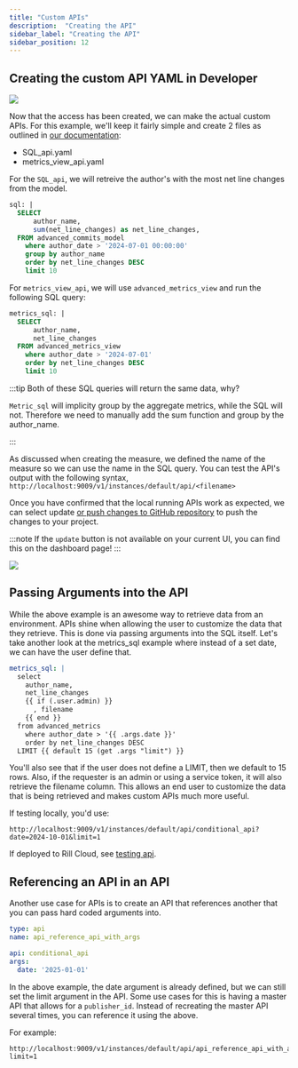 ```yaml
---
title: "Custom APIs"
description:  "Creating the API"
sidebar_label: "Creating the API"
sidebar_position: 12
---
```


## Creating the custom API YAML in Developer

<img src = '/img/tutorials/api/create-api.gif' class='rounded-gif' />
<br />

Now that the access has been created, we can make the actual custom APIs. For this example, we'll keep it fairly simple and create 2 files as outlined in [our documentation](https://docs.rilldata.com/integrate/custom-apis/):

- SQL_api.yaml
- metrics_view_api.yaml


For the `SQL_api`, we will retreive the author's with the most net line changes from the model.
```sql
sql: |
  SELECT 
      author_name, 
      sum(net_line_changes) as net_line_changes,
  FROM advanced_commits_model 
    where author_date > '2024-07-01 00:00:00' 
    group by author_name 
    order by net_line_changes DESC  
    limit 10 
```



For `metrics_view_api`, we will use `advanced_metrics_view` and run the following SQL query:
```sql
metrics_sql: |
  SELECT 
      author_name, 
      net_line_changes 
  FROM advanced_metrics_view
    where author_date > '2024-07-01' 
    order by net_line_changes DESC 
    limit 10
```


:::tip 
Both of these SQL queries will return the same data, why? 

`Metric_sql` will implicity group by the aggregate metrics, while the SQL will not. Therefore we need to manually add the sum function and group by the author_name. 

:::

As discussed when creating the measure, we defined the name of the measure so we can use the name in the SQL query. You can test the API's output with the following syntax, `http://localhost:9009/v1/instances/default/api/<filename>`

Once you have confirmed that the local running APIs work as expected, we can select update [or push changes to GitHub repository](https://docs.rilldata.com/tutorials/rill_developer_advanced_features/advanced_developer/update-rill-cloud) to push the changes to your project.

:::note
If the `update` button is not available on your current UI, you can find this on the dashboard page!
:::

<img src = '/img/tutorials/api/api-status.png' class='rounded-gif' />
<br />

## Passing Arguments into the API
While the above example is an awesome way to retrieve data from an environment. APIs shine when allowing the user to customize the data that they retrieve. This is done via passing arguments into the SQL itself. Let's take another look at the metrics_sql example where instead of a set date, we can have the user define that.

```yaml
metrics_sql: |
  select 
    author_name, 
    net_line_changes 
    {{ if (.user.admin) }}
      , filename
    {{ end }}
  from advanced_metrics
    where author_date > '{{ .args.date }}' 
    order by net_line_changes DESC
  LIMIT {{ default 15 (get .args "limit") }}

```
You'll also see that if the user does not define a LIMIT, then we default to 15 rows. Also, if the requester is an admin or using a service token, it will also retrieve the filename column. This allows an end user to customize the data that is being retrieved and makes custom APIs much more useful.

If testing locally, you'd use:
```
http://localhost:9009/v1/instances/default/api/conditional_api?date=2024-10-01&limit=1
```

If deployed to Rill Cloud, see [testing api](test-api.md).

## Referencing an API in an API

Another use case for APIs is to create an API that references another that you can pass hard coded arguments into.

```yaml
type: api
name: api_reference_api_with_args

api: conditional_api
args: 
  date: '2025-01-01'
```

In the above example, the date argument is already defined, but we can still set the limit argument in the API. Some use cases for this is having a master API that allows for a `publisher_id`. Instead of recreating the master API several times, you can reference it using the above. 



For example:
```
http://localhost:9009/v1/instances/default/api/api_reference_api_with_args?limit=1
```